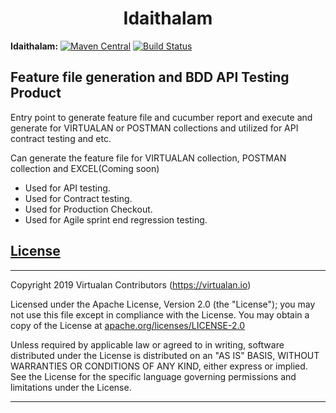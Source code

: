 <h1 align="center">Idaithalam</h1>

**Idaithalam:** [![Maven Central](https://img.shields.io/maven-central/v/io.virtualan/idaithalam.svg?label=Maven%20Central)](https://search.maven.org/search?q=g:%22io.virtualan%22%20AND%20a:%22idaithalam%22)  [![Build Status](https://travis-ci.com/virtualansoftware/idaithalam.svg?branch=master)](https://travis-ci.com/virtualansoftware/idaithalam)
                          
  ## Feature file generation and BDD API Testing Product  

   Entry point to generate feature file and cucumber report and execute and generate for VIRTUALAN or POSTMAN collections
   and utilized for API contract testing and etc.
 
   Can generate the feature file for VIRTUALAN collection, POSTMAN collection and EXCEL(Coming soon)
   - Used for API testing.
   - Used for Contract testing.
   - Used for Production Checkout.
   - Used for Agile sprint end regression testing.
 

 


## [License](#table-of-contents)
-------

Copyright 2019 Virtualan Contributors (https://virtualan.io)  

Licensed under the Apache License, Version 2.0 (the "License");
you may not use this file except in compliance with the License.
You may obtain a copy of the License at [apache.org/licenses/LICENSE-2.0](http://www.apache.org/licenses/LICENSE-2.0)

Unless required by applicable law or agreed to in writing, software
distributed under the License is distributed on an "AS IS" BASIS,
WITHOUT WARRANTIES OR CONDITIONS OF ANY KIND, either express or implied.
See the License for the specific language governing permissions and
limitations under the License.

---




